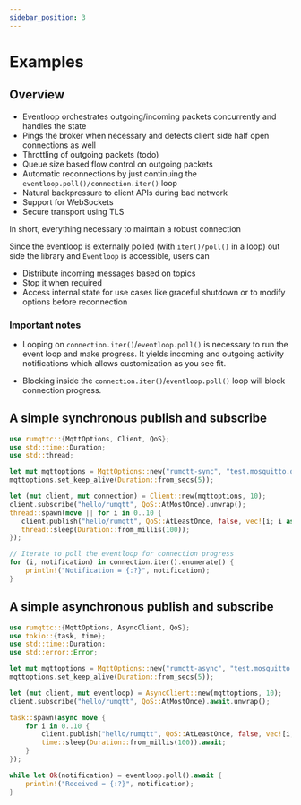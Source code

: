 ```yaml
---
sidebar_position: 3
---
```


# Examples

## Overview
- Eventloop orchestrates outgoing/incoming packets concurrently and handles the state
- Pings the broker when necessary and detects client side half open connections as well
- Throttling of outgoing packets (todo)
- Queue size based flow control on outgoing packets
- Automatic reconnections by just continuing the `eventloop.poll()/connection.iter()` loop
- Natural backpressure to client APIs during bad network
- Support for WebSockets
- Secure transport using TLS

In short, everything necessary to maintain a robust connection

Since the eventloop is externally polled (with `iter()/poll()` in a loop)
out side the library and `Eventloop` is accessible, users can
- Distribute incoming messages based on topics
- Stop it when required
- Access internal state for use cases like graceful shutdown or to modify options before reconnection

### Important notes

- Looping on `connection.iter()`/`eventloop.poll()` is necessary to run the
  event loop and make progress. It yields incoming and outgoing activity
  notifications which allows customization as you see fit.

- Blocking inside the `connection.iter()`/`eventloop.poll()` loop will block
  connection progress.

A simple synchronous publish and subscribe
----------------------------

```rust
use rumqttc::{MqttOptions, Client, QoS};
use std::time::Duration;
use std::thread;

let mut mqttoptions = MqttOptions::new("rumqtt-sync", "test.mosquitto.org", 1883);
mqttoptions.set_keep_alive(Duration::from_secs(5));

let (mut client, mut connection) = Client::new(mqttoptions, 10);
client.subscribe("hello/rumqtt", QoS::AtMostOnce).unwrap();
thread::spawn(move || for i in 0..10 {
   client.publish("hello/rumqtt", QoS::AtLeastOnce, false, vec![i; i as usize]).unwrap();
   thread::sleep(Duration::from_millis(100));
});

// Iterate to poll the eventloop for connection progress
for (i, notification) in connection.iter().enumerate() {
    println!("Notification = {:?}", notification);
}
```

A simple asynchronous publish and subscribe
------------------------------

```rust
use rumqttc::{MqttOptions, AsyncClient, QoS};
use tokio::{task, time};
use std::time::Duration;
use std::error::Error;

let mut mqttoptions = MqttOptions::new("rumqtt-async", "test.mosquitto.org", 1883);
mqttoptions.set_keep_alive(Duration::from_secs(5));

let (mut client, mut eventloop) = AsyncClient::new(mqttoptions, 10);
client.subscribe("hello/rumqtt", QoS::AtMostOnce).await.unwrap();

task::spawn(async move {
    for i in 0..10 {
        client.publish("hello/rumqtt", QoS::AtLeastOnce, false, vec![i; i as usize]).await.unwrap();
        time::sleep(Duration::from_millis(100)).await;
    }
});

while let Ok(notification) = eventloop.poll().await {
    println!("Received = {:?}", notification);
}
